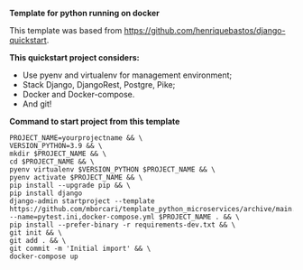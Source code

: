 **Template for python running on docker**

This template was based from https://github.com/henriquebastos/django-quickstart.

**This quickstart project considers:**

- Use pyenv and virtualenv for management environment;
- Stack Django, DjangoRest, Postgre, Pike;
- Docker and Docker-compose.
- And git!


**Command to start project from this template**
```
PROJECT_NAME=yourprojectname && \
VERSION_PYTHON=3.9 && \
mkdir $PROJECT_NAME && \
cd $PROJECT_NAME && \
pyenv virtualenv $VERSION_PYTHON $PROJECT_NAME && \
pyenv activate $PROJECT_NAME && \
pip install --upgrade pip && \
pip install django
django-admin startproject --template https://github.com/mborcari/template_python_microservices/archive/main.zip --name=pytest.ini,docker-compose.yml $PROJECT_NAME . && \
pip install --prefer-binary -r requirements-dev.txt && \
git init && \
git add . && \
git commit -m 'Initial import' && \
docker-compose up
```
